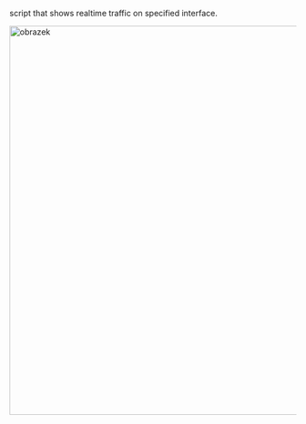 script that shows realtime traffic on specified interface.

<img width="1004" height="684" alt="obrazek" src="https://github.com/user-attachments/assets/51c0cc17-f59e-48a7-a679-ae3be383bc04" />
